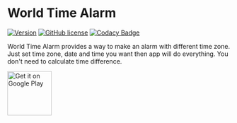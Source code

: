 # World Time Alarm

[![Version](https://img.shields.io/badge/version-1.7.1-blue)](https://play.google.com/store/apps/details?id=com.simples.j.worldtimealarm)
[![GitHub license](https://img.shields.io/github/license/Hot6ix/WorldTimeAlarm)](https://github.com/Hot6ix/WorldTimeAlarm/blob/master/LICENSE)
[![Codacy Badge](https://img.shields.io/codacy/grade/bed3155059c348c3ad390147db599eca)](https://app.codacy.com/manual/jamesy5017/WorldTimeAlarm?utm_source=github.com&utm_medium=referral&utm_content=Hot6ix/WorldTimeAlarm&utm_campaign=Badge_Grade_Dashboard)

World Time Alarm provides a way to make an alarm with different time zone.
Just set time zone, date and time you want then app will do everything. You don't need to calculate time difference.

<a href='https://play.google.com/store/apps/details?id=com.simples.j.worldtimealarm&pcampaignid=pcampaignidMKT-Other-global-all-co-prtnr-py-PartBadge-Mar2515-1'><img height='100' alt='Get it on Google Play' src='https://play.google.com/intl/en_us/badges/static/images/badges/en_badge_web_generic.png'/></a>
